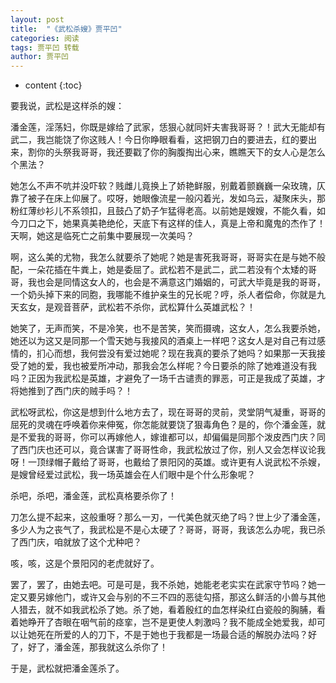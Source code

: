 ```yaml
---
layout: post
title:  "《武松杀嫂》贾平凹"
categories: 阅读
tags: 贾平凹 转载
author: 贾平凹
---
```


* content
{:toc}

要我说，武松是这样杀的嫂：




潘金莲，淫荡妇，你既是嫁给了武家，恁狠心就同奸夫害我哥哥？！武大无能却有武二，我岂能饶了你这贱人！今日你睁眼看看，这把钢刀白的要进去，红的要出来，割你的头祭我哥哥，我还要戳了你的胸腹掏出心来，瞧瞧天下的女人心是怎么个黑法？

她怎么不声不吭并没吓软？贱雌儿竟换上了娇艳鲜服，别戴着颤巍巍一朵玫瑰，仄靠了被子在床上仰展了。哎呀，她眼像流星一般闪着光，发如乌云，凝聚床头，那粉红薄纱衫儿不系领扣，且鼓凸了奶子乍猛得老高。以前她是嫂嫂，不能久看，如今刀口之下，她果真美艳绝伦，天底下有这样的佳人，真是上帝和魔鬼的杰作了！天啊，她这是临死亡之前集中要展现一次美吗？

啊，这么美的尤物，我怎么就要杀了她呢？她是害死我哥哥，哥哥实在是与她不般配，一朵花插在牛粪上，她是委屈了。武松若不是武二，武二若没有个太矮的哥哥，我也会是同情这女人的，也会是不满意这门婚姻的，可武大毕竟是我的哥哥，一个奶头掉下来的同胞，我哪能不维护亲生的兄长呢？哼，杀人者偿命，你就是九天玄女，是观音菩萨，武松若不杀你，武松算什么英雄武松？！

她笑了，无声而笑，不是冷笑，也不是苦笑，笑而摄魂，这女人，怎么我要杀她，她还以为这又是同那一个雪天她与我接风的酒桌上一样吧？这女人是对自己有过感情的，扪心而想，我何尝没有爱过她呢？现在我真的要杀了她吗？如果那一天我接受了她的爱，我也被爱所冲动，那我会怎么样呢？今日要杀的除了她难道没有我吗？正因为我武松是英雄，才避免了一场千古谴责的罪恶，可正是我成了英雄，才将她推到了西门庆的贼手吗？！

武松呀武松，你这是想到什么地方去了，现在哥哥的灵前，灵堂阴气凝重，哥哥的屈死的灵魂在呼唤着你来伸冤，你怎能就要饶了狠毒角色？是的，你个潘金莲，就是不爱我的哥哥，你可以再嫁他人，嫁谁都可以，却偏偏是同那个泼皮西门庆？同了西门庆也还可以，竟合谋害了哥哥性命，我武松放过了你，别人又会怎样议论我呀！一顶绿帽子戴给了哥哥，也戴给了景阳冈的英雄。或许更有人说武松不杀嫂，是嫂曾经爱过武松，我一场英雄会在人们眼中是个什么形象呢？

杀吧，杀吧，潘金莲，武松真格要杀你了！

刀怎么提不起来，这般重呀？那么一刃，一代美色就灭绝了吗？世上少了潘金莲，多少人为之丧气了，我武松是不是心太硬了？哥哥，哥哥，我该怎么办呢，我已杀了西门庆，咱就放了这个尤种吧？

咳，咳，这是个景阳冈的老虎就好了。

罢了，罢了，由她去吧。可是可是，我不杀她，她能老老实实在武家守节吗？她一定又要另嫁他门，或许又会与别的不三不四的恶徒勾搭，那这么鲜活的小兽与其他人猎去，就不如我武松杀了她。杀了她，看着殷红的血怎样染红白瓷般的胸脯，看着她睁开了杏眼在咽气前的痉挛，岂不是更使人刺激吗？我不能成全她爱我，却可以让她死在所爱的人的刀下，不是于她也于我都是一场最合适的解脱办法吗？好了，好了，潘金莲，那我就这么杀你了！

于是，武松就把潘金莲杀了。